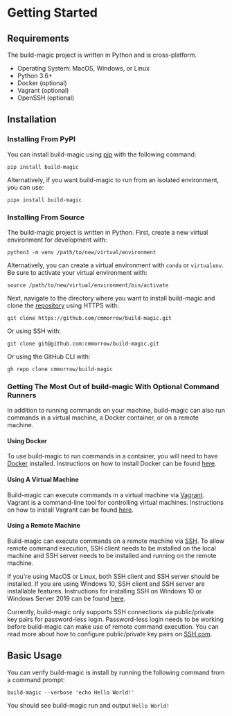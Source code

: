 # Getting Started

## Requirements

The build-magic project is written in Python and is cross-platform.

* Operating System: MacOS, Windows, or Linux
* Python 3.6+
* Docker (optional)
* Vagrant (optional)
* OpenSSH (optional)

## Installation

### Installing From PyPI

You can install build-magic using [pip](http://pip-installer.org/) with the following command:

```text
pip install build-magic
```

Alternatively, if you want build-magic to run from an isolated environment, you can use:

```text
pipx install build-magic
```

### Installing From Source

The build-magic project is written in Python. First, create a new virtual environment for development with:

```text
python3 -m venv /path/to/new/virtual/environment
```

Alternatively, you can create a virtual environment with `conda` or `virtualenv`. Be sure to activate your virtual environment with:

```text
source /path/to/new/virtual/environment/bin/activate
```

Next, navigate to the directory where you want to install build-magic and clone the [repository](https://github.com/cmmorrow/build-magic) using HTTPS with:

```text
git clone https://github.com/cmmorrow/build-magic.git
```

Or using SSH with:

```text
git clone git@github.com:cmmorrow/build-magic.git
```

Or using the GitHub CLI with:

```text
gh repo clone cmmorrow/build-magic
```

### Getting The Most Out of build-magic With Optional Command Runners

In addition to running commands on your machine, build-magic can also run commands in a virtual machine, a Docker container, or on a remote machine.

#### Using Docker

To use build-magic to run commands in a container, you will need to have [Docker](https://www.docker.com/) installed. Instructions on how to install Docker can be found [here](https://docs.docker.com/get-docker/).

#### Using A Virtual Machine

Build-magic can execute commands in a virtual machine via [Vagrant](https://www.vagrantup.com/). Vagrant is a command-line tool for controlling virtual machines. Instructions on how to install Vagrant can be found [here](https://www.vagrantup.com/docs/installation).

#### Using a Remote Machine

Build-magic can execute commands on a remote machine via [SSH](https://www.openssh.com/). To allow remote command execution, SSH client needs to be installed on the local machine and SSH server needs to be installed and running on the remote machine.

If you're using MacOS or Linux, both SSH client and SSH server should be installed. If you are using Windows 10, SSH client and SSH server are installable features. Instructions for installing SSH on Windows 10 or Windows Server 2019 can be found [here](https://docs.microsoft.com/en-us/windows-server/administration/openssh/openssh_install_firstuse).

Currently, build-magic only supports SSH connections via public/private key pairs for password-less login. Password-less login needs to be working before build-magic can make use of remote command execution. You can read more about how to configure public/private key pairs on [SSH.com](https://www.ssh.com/ssh/key/).

## Basic Usage

You can verify build-magic is install by running the following command from a command prompt:

```text
build-magic --verbose 'echo Hello World!'
```

You should see build-magic run and output `Hello World!`
